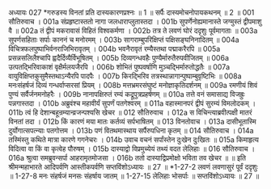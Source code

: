 अध्यायः 027
*गरुडस्य विनतां प्रति दास्यकारणप्रश्नः ॥ 1 ॥ सर्पैः दास्यमोचनोपायकथनम् ॥ 2 ॥
001	सौतिरुवाच ।
001a	संप्रहृष्टास्ततो नागा जलधाराप्लुतास्तदा ।
001b	सुपर्णेनोह्यमानास्ते जग्मुस्तं द्वीपमाशु वै ॥
002a	तं द्वीपं मकरावासं विहितं विश्वकर्मणा ।
002b	तत्र ते लवणं घोरं ददृशुः पूर्वमागताः ॥
003a	सुपर्णसहिताः सर्पाः काननं च मनोरमम् ।
003b	सागराम्बुपरिक्षिप्तं पक्षिसङ्घनिनादितम् ॥
004a	विचित्रफलपुष्पाभिर्वनराजिभिरावृतम् ।
004b	भवनैरावृतं रम्यैस्तथा पद्माकरैरपि ॥
005a	प्रसन्नसलिलैश्चापि ह्वदैर्दिव्यैर्विभूषितम् ।
005b	दिव्यगन्धवहैः पुण्यैर्मारुतैरुपवीजितम् ॥
006a	उत्पतद्भिरिवाकाशं वृक्षैर्मलयजैरपि ।
006b	शोभितं पुष्पवर्षाणि मुञ्चद्भिर्मारुतोद्धतैः ॥
007a	वायुविक्षिप्तकुसुमैस्तथाऽन्यैरपि पादपैः ।
007b	किरद्भिरिव तत्रस्थान्नागान्पुष्पाम्बुवृष्टिभिः ॥
008a	मनःसंहर्षजं दिव्यं गन्धर्वाप्सरसां प्रियम् ।
008b	मत्तभ्रमरसंघुष्टं मनोज्ञाकृतिदर्शनम् ॥
009a	रमणीयं शिवं पुण्यं सर्वैर्जनमनोहरैः ।
009b	नानापक्षिरुतं रम्यं कद्रूपुत्रप्रहर्षणम् ॥
010a	तत्ते वनं समासाद्य विजह्रुः पन्नगास्तदा ।
010b	अब्रुवंश्च महावीर्यं सुपर्णं पतगेश्वरम् ॥
011a	वहास्मानपरं द्वीपं सुरम्यं विमलोदकम् ।
011b	त्वं हि देशान्बहून्रम्यान्व्रजन्पश्यसि खेचर ॥
012	सौतिरुवाच ।
012a	स विचिन्त्याब्रवीत्पक्षी मातरं विनतां तदा ।
012b	किं कारणं मया मातः कर्तव्यं सर्पभाषितम् ॥
013	विनतोवाच ।
013a	दासीभूतास्मि दुर्योगात्सपत्न्याः पतगोत्तम ।
013b	पणं वितथमास्थाय सर्पैरुपधिना कृतम् ॥
014	सौतिरुवाच ।
014a	तस्मिंस्तु कथिते मात्रा कारणे गगनेचरः ।
014b	उवाच वचनं सर्पांस्तेन दुःखेन दुःखितः ॥
015a	किमाहृत्य विदित्वा वा किं वा कृत्वेह पौरुषम् ।
015b	दास्याद्वो विप्रमुच्येयं तथ्यं वदत लेलिहाः ॥
016	सौतिरुवाच ।
016a	श्रुत्वा समब्रुवन्सर्पा आहरामृतमोजसा ।
016b	ततो दास्याद्विप्रमोक्षो भविता तव खेचर ॥ ॥
इति श्रीमन्महाभारते आदिपर्वणि आस्तीकपर्वणि सप्तविंशोऽध्यायः ॥ 27 ॥
*1-27-2 लवणं लवणासुरं पूर्वं ददृशुः ॥ 1-27-8 मनः संहर्षजं मनसः संहर्षाय जातम् ॥ 1-27-15 लेलिहाः भोसर्पाः ॥ सप्तविंशोऽध्यायः ॥ 27 ॥

